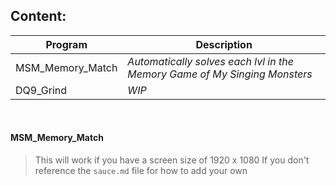 ## Content:
| **Program** | **Description** |
| --- | --- |
| MSM_Memory_Match | *Automatically solves each lvl in the Memory Game of My Singing Monsters* |
| DQ9_Grind | *WIP* |
<br />

#### MSM_Memory_Match
> This will work if you have a screen size of 1920 x 1080
> If you don't reference the `sauce.md` file for how to add your own